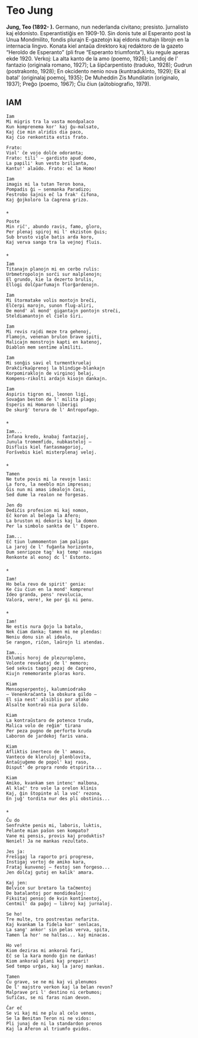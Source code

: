 # Teo Jung
**Jung, Teo (1892- ).** Germano, nun nederlanda civitano; presisto. ĵurnalisto kaj eldonisto. Esperantistiĝis en 1909-10. Sin donis tute al Esperanto post la Unua Mondmilito, fondis plurajn E-gazetojn kaj eldonis multajn librojn en la internacia lingvo. Konata kiel antaŭa direktoro kaj redaktoro de la gazeto “Heroldo de Esperanto” (pli frue “Esperanto triumfonta”), kiu regule aperas ekde 1920. Verkoj: La alta kanto de la amo (poemo, 1926); Landoj de l' fantazio (originala romano, 1927); La ŝipĉarpentisto (traduko, 1928); Gudrun (postrakonto, 1928); En okcidento nenio nova (kuntradukinto, 1929); Ek al batal' (originalaj poemoj, 1935); De Muheddin Zis Mundilatin (originalo, 1937); Preĝo (poemo, 1967); Ĉiu ĉiun (aŭtobiografio, 1979).


## IAM

    Iam
    Mi migris tra la vasta mondpalaco
    Kun komprenema kor' kaj ĝu-malsato,
    Kaj ĉie min alridis dia paco,
    Kaj ĉio renkontita estis frato.

    Frato:
    Viol' ĉe vojo dolĉe odoranta;
    Frato: tili' — gardisto apud domo,
    La papili' kun vesto brilianta,
    Kantu!' alaŭdo. Frato: eĉ la Homo!

    Iam
    imagis mi la tutan Teron bona,
    Pompadis ĝi — senmanka Paradizo;
    Festrobo ŝajnis eĉ la frak' ĉifona,
    Kaj ĝojkoloro la ĉagrena grizo.

    ⁎

    Poste
    Min riĉ', abundo ravis, famo, gloro,
    Per plenaj spiroj mi l' ekziston ĝuis;
    Sub brusto vigle batis arda koro,
    Kaj verva sango tra la vejnoj fluis.

    ⁎

    Iam
    Titanajn planojn mi en cerbo rulis:
    Urbmetropolojn sorĉi sur malplenojn;
    El grundo, kie la dezerto brulis,
    Ellogi dolĉparfumajn florĝardenojn.

    Iam
    Mi ŝtormatake volis montojn breĉi,
    Elĉerpi marojn, sunon flug-aliri,
    De mond' al mond' gigantajn pontojn streĉi,
    Steldiamantojn el ĉielo ŝiri.

    Iam
    Mi revis rajdi meze tra gehenoj,
    Flamojn, venenan brulon brave spiti,
    Malicajn monstrojn kapti en katenoj,
    Diablon mem sentime almiliti.

    Iam
    Mi sonĝis savi el turmentkruelaj
    Drakĉirkaŭprenoj la blindige-blankajn
    Korpomiraklojn de virginoj belaj,
    Kompens-rikolti ardajn kisojn dankajn.

    Iam
    Aspiris tigron mi, leonon ligi,
    Sovaĝan beston de l' milita plago;
    Esperis mi Homaron liberigi
    De skurĝ' terura de l' Antropofago.

    ⁎

    Iam...
    Infana kredo, knabaj fantazioj,
    Junula tromemfido, nubkasteloj —
    Disfluis kiel fantasmagorioj,
    Forŝvebis kiel misterplenaj veloj.

    ⁎

    Tamen
    Ne tute povis mi la revojn lasi:
    La foro, la neeblo min impresas;
    Ĝis nun mi amas idealojn ĉasi,
    Sed dume la realon ne forgesas.

    Jen do
    Dediĉis profesion mi kaj nomon,
    Eĉ koron al belega la Afero;
    La bruston mi dekoris kaj la domon
    Per la simbolo sankta de l' Espero.

    Iam...
    Eĉ tiun lummomenton jam paligas
    La jaroj ĉe l' fuĝanta horizonto,
    Dum senripoze tag' kaj temp' navigas
    Renkonte al eonoj dc l' Estonto.

    ⁎

    Iam!
    Ho bela revo de spirit' genia:
    Ke ĉiu ĉiun en la mond' komprenu!
    Ideo granda, pens' revolucia,
    Valora, vere!, ke por ĝi ni penu.

    ⁎

    Iam!
    Ne estis nura ĝojo la batalo,
    Nek ĉiam danka; tamen mi ne plendas:
    Neniu donu sin al idealo,
    Se rangon, riĉon, laŭrojn li atendas.

    Iam...
    Eklumis horoj de plezuropleno,
    Volonte revokataj de l' memoro;
    Sed sekvis tagoj pezaj de ĉagreno,
    Kiujn rememorante ploras koro.

    Kiam
    Mensogserpentoj, kalumniodrako
    — Venenkraĉanta la obskura gildo —
    El sia nest' alsiblis por atako
    Alsalte kontraŭ nia pura ŝildo.

    Kiam
    La kontraŭstaro de potenco truda,
    Malica volo de reĝim' tirana
    Per peza pugno de perforto kruda
    Laboron de jardekoj faris vana.

    Kiam
    Afliktis inerteco de l' amaso,
    Vanteco de kleruloj plenblovita,
    Antaŭjuĝemo de popol' kaj raso,
    Disput' de propra rondo etspirita...

    Kiam
    Amiko, kvankam sen intenc' malbona,
    Al klaĉ' tro vole la orelon klinis
    Kaj, ĝin ŝtopinte al la voĉ' rezona,
    En juĝ' tordita nur des pli obstinis...

    ⁎

    Ĉu do
    Senfrukte penis mi, laboris, luktis,
    Pelante mian paŝon sen kompato?
    Vane mi pensis, provis kaj produktis?
    Neniel! Ja ne mankas rezultato.

    Jes ja:
    Freŝigaj la raporto pri progreso,
    Instigaj vortoj de amiko kara,
    Frataj kunvenoj — festoj sen forgeso...
    Jen dolĉaj gutoj en kalik' amara.

    Kaj jen:
    Belvice sur bretaro la taĉmentoj
    De batalantoj por mondidealoj:
    Fiksitaj pensoj de kvin kontinentoj,
    Centmil' da paĝoj — libroj kaj jurnaloj.

    Se ho!
    Tre multe, tro postrestas nefarita.
    Kaj kvankam la fidela kor' senlacas,
    La sang' ankor' sin pelas verva, spita,
    Tamen la hor' ne haltas... kaj minacas.

    Ho ve!
    Kiom deziras mi ankoraŭ fari,
    Eĉ se la kara mondo ĝin ne dankas!
    Kiom ankoraŭ plani kaj prepari!
    Sed tempo urĝas, kaj la jaroj mankas.

    Tamen
    Ĉu grave, se ne mi kaj vi plenumos
    De l' majstro verkon kaj la belan revon?
    Malprave pri l' destino ni cerbumos;
    Sufiĉas, se ni faras nian devon.

    Ĉar eĉ
    Se vi kaj mi ne plu al celo venos,
    Se la Benitan Teron ni ne vidos:
    Pli junaj de ni la standardon prenos
    Kaj la Aferon al triumfo gvidos.
